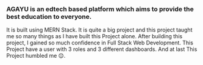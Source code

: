 ### AGAYU is an edtech based platform which aims to provide the best education to everyone. 
It is built using MERN Stack. It is quite a big project and this project taught me so many things as I have built this Project alone. After building this project, I gained so much confidence in Full Stack Web Development.
This Project have a user with 3 roles and 3 different dashboards. And at last This Project humbled me 😌.
